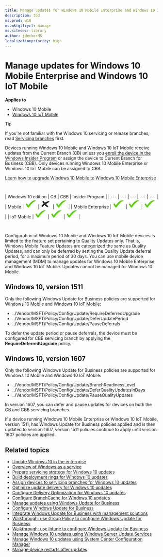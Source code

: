 ```yaml
---
title: Manage updates for Windows 10 Mobile Enterprise and Windows 10 IoT Mobile (Windows 10)
description: tbd
ms.prod: w10
ms.mktglfcycl: manage
ms.sitesec: library
author: jdeckerMS
localizationpriority: high
---
```


# Manage updates for Windows 10 Mobile Enterprise and Windows 10 IoT Mobile


**Applies to**

- Windows 10 Mobile
- [Windows 10 IoT Mobile](https://www.microsoft.com/en-us/WindowsForBusiness/windows-iot)


>[!TIP]
>If you're not familiar with the Windows 10 servicing or release branches, read [Servicing branches](waas-overview.md#servicing-branches) first.

Devices running Windows 10 Mobile and Windows 10 IoT Mobile receive updates from the Current Branch (CB) unless you [enroll the device in the Windows Insider Program](waas-servicing-branches-windows-10-updates.md#enroll-devices-in-the-windows-insider-program) or assign the device to Current Branch for Business (CBB). Only devices running Windows 10 Mobile Enterprise or Windows 10 IoT Mobile can be assigned to CBB.

[Learn how to upgrade Windows 10 Mobile to Windows 10 Mobile Enterprise](https://technet.microsoft.com/itpro/windows/deploy/windows-10-edition-upgrades)

</br>

| Windows 10 edition | CB | CBB | Insider Program |
| --- | --- | --- | --- | --- |
| Mobile | ![yes](images/checkmark.png) | ![no](images/crossmark.png) | ![yes](images/checkmark.png) |
| Mobile Enterprise | ![yes](images/checkmark.png) | ![yes](images/checkmark.png)  | ![yes](images/checkmark.png) |
| IoT Mobile | ![yes](images/checkmark.png) | ![yes](images/checkmark.png)  | ![yes](images/checkmark.png) |

</br>

Configuration of Windows 10 Mobile and Windows 10 IoT Mobile devices is limited to the feature set pertaining to Quality Updates only. That is, Windows Mobile Feature Updates are categorized the same as Quality Updates, and can only be deferred by setting the Quality Update deferral period, for a maximum period of 30 days. You can use mobile device management (MDM) to manage updates for Windows 10 Mobile Enterprise and Windows 10 IoT Mobile. Updates cannot be managed for Windows 10 Mobile. 

## Windows 10, version 1511

Only the following Windows Update for Business policies are supported for Windows 10 Mobile and Windows 10 IoT Mobile:

- ../Vendor/MSFT/Policy/Config/Update/RequireDeferredUpgrade
- ../Vendor/MSFT/Policy/Config/Update/DeferUpdatePeriod
- ../Vendor/MSFT/Policy/Config/Update/PauseDeferrals

To defer the update period or pause deferrals, the device must be configured for CBB servicing branch by applying the **RequireDeferredUpgrade** policy.

## Windows 10, version 1607

Only the following Windows Update for Business policies are supported for Windows 10 Mobile and Windows 10 IoT Mobile:

- ../Vendor/MSFT/Policy/Config/Update/BranchReadinessLevel
- ../Vendor/MSFT/Policy/Config/Update/DeferQualityUpdatesInDays  
- ../Vendor/MSFT/Policy/Config/Update/PauseQualityUpdates

In version 1607, you can defer and pause updates for devices on both the CB and CBB servicing branches.

If a device running Windows 10 Mobile Enterprise or Windows 10 IoT Mobile, version 1511, has Windows Update for Business policies applied and is then updated to version 1607, version 1511 policies continue to apply until version 1607 policies are applied. 



## Related topics

- [Update Windows 10 in the enterprise](waas-update-windows-10.md)
- [Overview of Windows as a service](waas-overview.md)
- [Prepare servicing strategy for Windows 10 updates](waas-servicing-strategy-windows-10-updates.md)
- [Build deployment rings for Windows 10 updates](waas-deployment-rings-windows-10-updates.md)
- [Assign devices to servicing branches for Windows 10 updates](waas-servicing-branches-windows-10-updates.md)
- [Optimize update delivery for Windows 10 updates](waas-optimize-windows-10-updates.md)
- [Configure Delivery Optimization for Windows 10 updates](waas-delivery-optimization.md)
- [Configure BranchCache for Windows 10 updates](waas-branchcache.md) 
- [Manage updates using Windows Update for Business](waas-manage-updates-wufb.md)
- [Configure Windows Update for Business](waas-configure-wufb.md)
- [Integrate Windows Update for Business with management solutions](waas-integrate-wufb.md)
- [Walkthrough: use Group Policy to configure Windows Update for Business](waas-wufb-group-policy.md)
- [Walkthrough: use Intune to configure Windows Update for Business](waas-wufb-intune.md)
- [Manage Windows 10 updates using Windows Server Update Services](waas-manage-updates-wsus.md)
- [Manage Windows 10 updates using System Center Configuration Manager](waas-manage-updates-configuration-manager.md)
- [Manage device restarts after updates](waas-restart.md)



